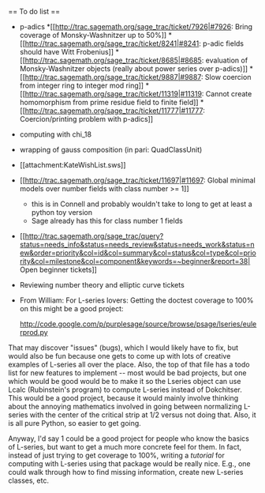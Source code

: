 == To do list ==

* p-adics
  *[[http://trac.sagemath.org/sage_trac/ticket/7926|#7926: Bring coverage of Monsky-Washnitzer up to 50%]]
  *[[http://trac.sagemath.org/sage_trac/ticket/8241|#8241: p-adic fields should have Witt Frobenius]]
  *[[http://trac.sagemath.org/sage_trac/ticket/8685|#8685: evaluation of Monsky-Washnitzer objects (really about power series over p-adics)]]
  *[[http://trac.sagemath.org/sage_trac/ticket/9887|#9887: Slow coercion from integer ring to integer mod ring]]
  *[[http://trac.sagemath.org/sage_trac/ticket/11319|#11319: Cannot create homomorphism from prime residue field to finite field]]
  *[[http://trac.sagemath.org/sage_trac/ticket/11777|#11777: Coercion/printing problem with p-adics]]

* computing with chi_18

* wrapping of gauss composition (in pari: QuadClassUnit)

* [[attachment:KateWishList.sws]]

* [[http://trac.sagemath.org/sage_trac/ticket/11697|#11697: Global minimal models over number fields with class number >= 1]] 
    * this is in Connell and probably wouldn't take to long to get at least a python toy version
    * Sage already has this for class number 1 fields

* [[http://trac.sagemath.org/sage_trac/query?status=needs_info&status=needs_review&status=needs_work&status=new&order=priority&col=id&col=summary&col=status&col=type&col=priority&col=milestone&col=component&keywords=~beginner&report=38| Open beginner tickets]]

* Reviewing number theory and elliptic curve tickets

* From William: For L-series lovers:  Getting the doctest coverage to 100% on this
might be a good project:

  http://code.google.com/p/purplesage/source/browse/psage/lseries/eulerprod.py

That may discover "issues" (bugs), which I would likely have to fix,
but would also be fun because one gets to come up with lots of
creative examples of L-series all over the place.   Also, the top of
that file has a todo list for new features to implement -- most would
be bad projects, but one which would be good would be to make it so
the Lseries object can use Lcalc (Rubinstein's program) to compute
L-series instead of Dokchitser.  This would be a good project, because
it would mainly involve thinking about the annoying mathematics
involved in going between normalizing L-series with the center of the
critical strip at 1/2 versus not doing that.  Also, it is all pure
Python, so easier to get going.

Anyway, I'd say 1 could be a good project for people who know the
basics of L-series, but want to get a much more concrete feel for
them.  In fact, instead of just trying to get coverage to 100%,
writing a *tutorial* for computing with L-series using that package
would be really nice.   E.g., one could walk through how to find
missing information, create new L-series classes, etc.
